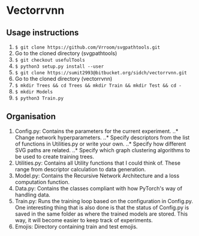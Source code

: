 Vectorrvnn
==========

Usage instructions
------------------

1. `$ git clone https://github.com/Vrroom/svgpathtools.git`
2. Go to the cloned directory (svgpathtools)
3. `$ git checkout usefulTools`
4. `$ python3 setup.py install --user`
5. `$ git clone https://sumit2993@bitbucket.org/sidch/vectorrvnn.git` 
6. Go to the cloned directory (vectorrvnn)
7. `$ mkdir Trees && cd Trees && mkdir Train && mkdir Test && cd -`
8. `$ mkdir Models`
9. `$ python3 Train.py`

Organisation
------------

1. Config.py: Contains the parameters for the current experiment.
..* Change network hyperparameters.
..* Specify descriptors from the list of functions in Utilities.py or write your own.
..* Specify how different SVG paths are related.
..* Specify which graph clustering algorithms to be used to create training trees.
2. Utilities.py: Contains all Utility functions that I could think of. These range
from descriptor calculation to data generation.
3. Model.py: Contains the Recursive Network Architecture and a loss computation
function.
4. Data.py: Contains the classes compliant with how PyTorch's way of handling
data. 
5. Train.py: Runs the training loop based on the configuration in Config.py. 
One interesting thing that is also done is that the status of Config.py is
saved in the same folder as where the trained models are stored. This way,
it will become easier to keep track of experiments.
6. Emojis: Directory containing train and test emojis.
